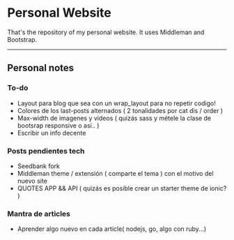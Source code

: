 # Personal Website

That's the repository of my personal website. It uses Middleman and Bootstrap.

* * *

## Personal notes 
### To-do
- Layout para blog que sea con un wrap_layout para no repetir codigo!
- Colores de los last-posts alternados ( 2 tonalidades por cat dis / order )
- Max-width de imagenes y vídeos ( quizás sass y métele la clase de bootsrap responsive o así.. )
- Escribir un info decente

### Posts pendientes tech
- Seedbank fork
- Middleman theme / extensión ( comparte el tema ) con el motivo del nuevo site
- QUOTES APP && API ( quizás es posible crear un starter theme de ionic? )

### Mantra de articles
- Aprender algo nuevo en cada article(  nodejs, go, algo con ruby...)
